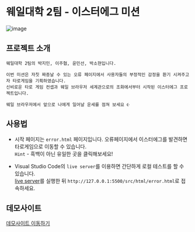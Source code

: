 # 웨일대학 2팀 - 이스터에그 미션
![image](https://user-images.githubusercontent.com/61786235/196019822-515cc147-c5b4-4dc3-8d7a-4a5c433c93d4.png)

## 프로젝트 소개
```
웨일대학 2팀의 박지민, 이주협, 윤민선, 박소현입니다.   

이번 미션은 자칫 짜증날 수 있는 오류 페이지에서 사용자들의 부정적인 감정을 환기 시켜주고자 타로게임을 기획하였습니다.    
신비로운 타로 게임 컨셉과 웨일 브라우저 세계관으로의 조화에서부터 시작된 이스터에그 프로젝트입니다.  

웨일 브라우저에서 앞으로 나에게 일어날 운세를 점쳐 보세요 ☪️
```

## 사용법
* 시작 페이지는 `error.html` 페이지입니다. 오류페이지에서 이스터에그를 발견하면 타로게임으로 이동할 수 있습니다.   
   `Hint` - 흑백이 아닌 유일한 곳을 클릭해보세요!

* Visual Studio Code의 `live server`를 이용하면 간단하게 로컬 테스트를 할 수 있습니다.   
   [live server](https://marketplace.visualstudio.com/items?itemName=ritwickdey.LiveServer)를 실행한 뒤 `http://127.0.0.1:5500/src/html/error.html`로 접속하세요.   

## 데모사이트
[데모사이트 이동하기](https://whaleteam2tarot.netlify.app/src/html/error.html)
